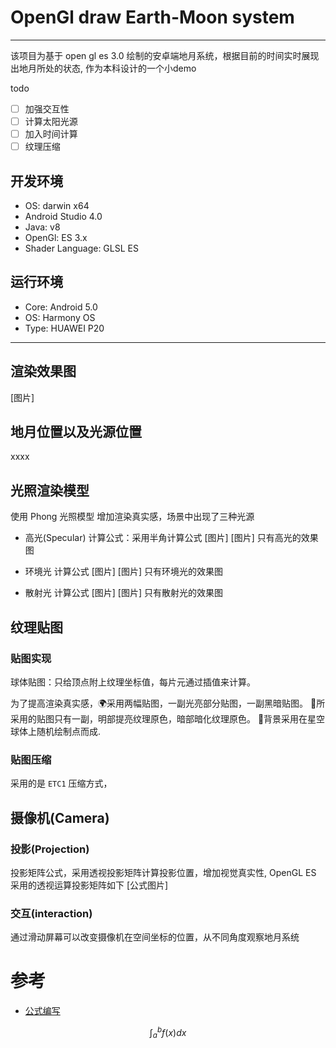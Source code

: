 # OpenGl draw Earth-Moon system

--- 

该项目为基于 open gl es 3.0 绘制的安卓端地月系统，根据目前的时间实时展现出地月所处的状态, 作为本科设计的一个小demo

todo
- [ ] 加强交互性
- [ ] 计算太阳光源
- [ ] 加入时间计算
- [ ] 纹理压缩

## 开发环境
- OS: darwin x64
- Android Studio 4.0
- Java: v8
- OpenGl: ES 3.x
- Shader Language: GLSL ES

## 运行环境
- Core: Android 5.0
- OS: Harmony OS
- Type: HUAWEI P20

---
 
## 渲染效果图
[图片]

## 地月位置以及光源位置
xxxx


## 光照渲染模型
使用 Phong 光照模型 增加渲染真实感，场景中出现了三种光源
- 高光(Specular)
计算公式：采用半角计算公式
[图片] 
[图片] 只有高光的效果图

- 环境光
计算公式
[图片]
[图片] 只有环境光的效果图

- 散射光
计算公式
[图片]
[图片] 只有散射光的效果图

## 纹理贴图
### 贴图实现
球体贴图：只给顶点附上纹理坐标值，每片元通过插值来计算。

为了提高渲染真实感，🌍采用两幅贴图，一副光亮部分贴图，一副黑暗贴图。
🌛所采用的贴图只有一副，明部提亮纹理原色，暗部暗化纹理原色。
🌃背景采用在星空球体上随机绘制点而成.

### 贴图压缩
采用的是 `ETC1` 压缩方式，

## 摄像机(Camera)

### 投影(Projection)
投影矩阵公式，采用透视投影矩阵计算投影位置，增加视觉真实性, OpenGL ES 采用的透视运算投影矩阵如下
[公式图片]

### 交互(interaction)
通过滑动屏幕可以改变摄像机在空间坐标的位置，从不同角度观察地月系统


# 参考
- [公式编写](https://juejin.im/post/5a6721bd518825733201c4a2)

$$\int_a^b f(x)dx$$